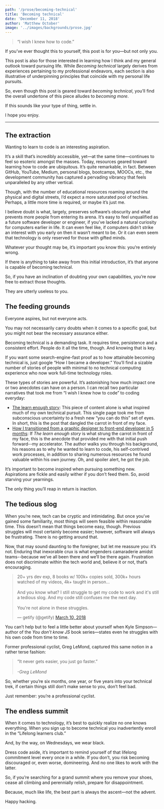 ```yaml
---
path: '/prose/becoming-technical'
title: 'Becoming technical'
date: 'December 11, 2018'
author: 'Matthew October'
image: '../images/backgrounds/prose.jpg'
---
```


> “I wish I knew how to code.”

If you’ve ever thought this to yourself, this post is for you—but not only you.

This post is also for those interested in learning how I think and my general outlook toward pursuing life. While _Becoming technical_ largely derives from experiences pertaining to my professional endeavors, each section is also illustrative of underpinning principles that coincide with my personal life pursuits.

So, even though this post is geared toward _becoming technical_, you’ll find the overall undertone of this piece alludes to _becoming more_.

If this sounds like your type of thing, settle in.

I hope you enjoy.

---

## The extraction

Wanting to learn to code is an interesting aspiration.

It’s a skill that’s incredibly accessible, yet—at the same time—continues to feel so esoteric amongst the masses. Today, resources geared toward learning how to code are ubiquitous. It’s quite remarkable, in fact. Between GitHub, YouTube, Medium, personal blogs, bootcamps, MOOCs, etc., the development community has captured a pervading vibrancy that feels unparalleled by any other vertical.

Though, with the number of educational resources roaming around the physical and digital streets, I’d expect a more saturated pool of techies. Perhaps, a little more time is required, or maybe it’s just me.

I believe doubt is what, largely, preserves software’s obscurity and what prevents more people from entering its arena. It’s easy to feel unqualified as a future software developer or engineer, if you’ve lacked a natural curiosity for computers earlier in life. It can even feel like, if computers didn’t strike an interest with you early on then it wasn’t meant to be. Or it can even seem that technology is only reserved for those with gifted minds.

Whatever your thought may be, it’s important you know this: you’re entirely wrong.

If there is anything to take away from this initial introduction, it’s that anyone is capable of becoming technical.

So, if you have an inclination of doubting your own capabilities, you’re now free to extract those thoughts.

They are utterly useless to you.

## The feeding grounds

Everyone aspires, but not everyone acts.

You may not necessarily carry doubts when it comes to a specific goal, but you might not bear the necessary assurance either.

Becoming technical is a demanding task. It requires time, persistence and a consistent effort. People do it all the time, though. And knowing that is key.

If you want some search-engine-fast proof as to how attainable becoming technical is, just google “How I became a developer.” You’ll find a sizable number of stories of people with minimal to no technical computing experience who now work full-time technology roles.

These types of stories are powerful. It’s astonishing how much impact one or two anecdotes can have on a person. I can recall two particular narratives that took me from “I wish I knew how to code” to coding everyday:

- <a href="https://www.learnenough.com/story" class='anecdote'>The learn enough story</a>: This piece of content alone is what inspired much of my own technical pursuit. This single page took me from subconscious uncertainty to a fresh new “you can do this” set of eyes. In short, this is the post that dangled the carrot in front of my face.
- <a href="https://medium.freecodecamp.org/graphic-designer-to-front-end-developer-7be7bfd6a46c" class='anecdote'>How I transitioned from a graphic designer to front-end developer in 5 months</a>: If _The learn enough story_ is what strung the carrot in front of my face, this is the anecdote that provided me with that initial push forward--my accelerator. The author walks you through his background, his reasons as to why he wanted to learn to code, his self-contrived work processes, in addition to sharing numerous resources he found valuable within his own journey. Oh, and spoiler alert, he got the job.

It’s important to become inspired when pursuing something new. Aspirations are fickle and easily wither if you don’t feed them. So, avoid starving your yearnings.

The only thing you’ll reap in return is inaction.

## The tedious slog

When you’re new, tech can be cryptic and intimidating. But once you’ve gained some familiarity, most things will seem feasible within reasonable time. This doesn’t mean that things become easy, though. Previous struggles will most certainly become easier; however, software will always be frustrating. There is no getting around that.

Now, that may sound daunting to the foreigner, but let me reassure you: it’s not. Enduring that inexorable crux is what engenders camaraderie amidst teams--because we’ve all been there and we’ll be there again. Frustration does not discriminate within the tech world and, believe it or not, that’s encouraging.

 <blockquote class="twitter-tweet" data-lang="en"><p lang="en" dir="ltr">20+ yrs dev exp, 8 books w/ 100k+ copies sold, 300k+ hours watched of my videos, 4k+ taught in person...<br><br>And you know what? I still struggle to get my code to work and it&#39;s still a tedious slog. And my code still confuses me the next day.<br><br>You&#39;re not alone in these struggles.</p>&mdash; getify (@getify) <a href="https://twitter.com/getify/status/972495616600293381?ref_src=twsrc%5Etfw">March 10, 2018</a></blockquote>

You can’t help but to feel a little better about yourself when Kyle Simpson—author of the _You don’t know JS_ book series—states even he struggles with his own code from time to time.

Former professional cyclist, Greg LeMond, captured this same notion in a rather terse fashion:

> “It never gets easier, you just go faster.”<br><br>
> _-Greg LeMond_

So, whether you’re six months, one year, or five years into your technical trek, if certain things still don’t make sense to you, don’t feel bad.

Just remember: you’re a professional cyclist.

## The endless summit

When it comes to technology, it’s best to quickly realize no one knows everything. When you sign up to become technical you inadvertently enroll in the “Lifelong learners club.”

And, by the way, on Wednesdays, we wear black.

Dress code aside, it’s important to remind yourself of that lifelong commitment level every once in a while. If you don’t, you risk becoming discouraged or, even worse, domineering. And no one likes to work with the latter.

So, if you’re searching for a grand summit where you remove your shoes, cease all climbing and perennially relish, prepare for disappointment.

Because, much like life, the best part is always the ascent—not the advent.

Happy hacking.
